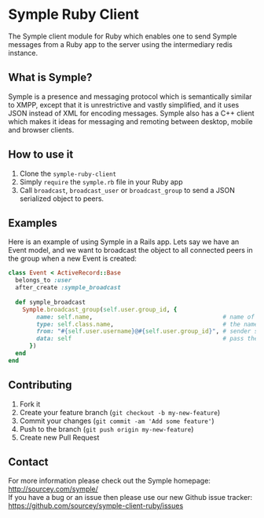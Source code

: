 # Symple Ruby Client

The Symple client module for Ruby which enables one to send Symple messages from a Ruby app to the server using the intermediary redis instance. 

## What is Symple?

Symple is a presence and messaging protocol which is semantically similar to XMPP, except that it is unrestrictive and vastly simplified, and it uses JSON instead of XML for encoding messages. Symple also has a C++ client which makes it ideas for messaging and remoting between desktop, mobile and browser clients.

## How to use it

1. Clone the `symple-ruby-client`
2. Simply `require` the `symple.rb` file in your Ruby app
3. Call `broadcast`, `broadcast_user` or `broadcast_group` to send a JSON serialized object to peers.

## Examples

Here is an example of using Symple in a Rails app. Lets say we have an Event model, and we want to broadcast the object to all connected peers in the group when a new Event is created:

```ruby
class Event < ActiveRecord::Base
  belongs_to :user      
  after_create :symple_broadcast
  
  def symple_broadcast
    Symple.broadcast_group(self.user.group_id, {
        name: self.name,                                     # name of the event
        type: self.class.name,                               # the name of the object being serialized
        from: "#{self.user.username}@#{self.user.group_id}", # sender symple address
        data: self                                           # pass the instance to be serialized using to_json
      })
  end
end
```

## Contributing

1. Fork it
2. Create your feature branch (`git checkout -b my-new-feature`)
3. Commit your changes (`git commit -am 'Add some feature'`)
4. Push to the branch (`git push origin my-new-feature`)
5. Create new Pull Request

## Contact

For more information please check out the Symple homepage: http://sourcey.com/symple/  
If you have a bug or an issue then please use our new Github issue tracker: https://github.com/sourcey/symple-client-ruby/issues
